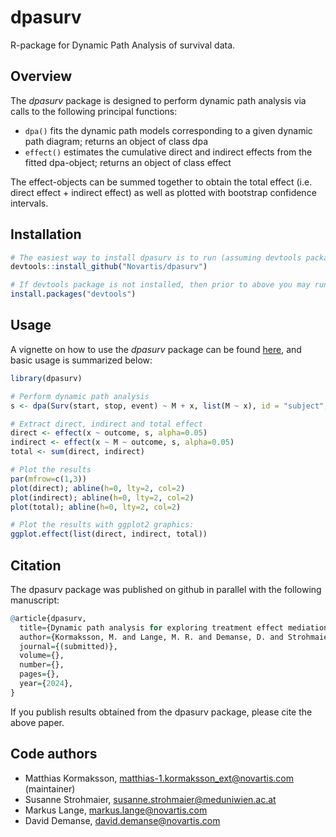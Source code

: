 dpasurv
====================

R-package for Dynamic Path Analysis of survival data.

## Overview

The *dpasurv* package is designed to perform dynamic path analysis via calls to the following principal functions:

- `dpa()` fits the dynamic path models corresponding to a given dynamic path diagram; returns an object of class dpa
- `effect()` estimates the cumulative direct and indirect effects from the fitted dpa-object; returns an object of class effect

The effect-objects can be summed together to obtain the total effect (i.e. direct effect + indirect effect) as well as plotted with bootstrap confidence intervals.

## Installation

``` r
# The easiest way to install dpasurv is to run (assuming devtools package is already installed):
devtools::install_github("Novartis/dpasurv")

# If devtools package is not installed, then prior to above you may run:
install.packages("devtools")
```
## Usage

A vignette on how to use the *dpasurv* package can be found [here](https://opensource.nibr.com/dpasurv/articles/dpa.html), and basic usage is summarized below:
``` r
library(dpasurv)

# Perform dynamic path analysis
s <- dpa(Surv(start, stop, event) ~ M + x, list(M ~ x), id = "subject", data = simdata, boot.n = 500)

# Extract direct, indirect and total effect
direct <- effect(x ~ outcome, s, alpha=0.05)
indirect <- effect(x ~ M ~ outcome, s, alpha=0.05)
total <- sum(direct, indirect)

# Plot the results
par(mfrow=c(1,3))
plot(direct); abline(h=0, lty=2, col=2)
plot(indirect); abline(h=0, lty=2, col=2)
plot(total); abline(h=0, lty=2, col=2)

# Plot the results with ggplot2 graphics:
ggplot.effect(list(direct, indirect, total))
```

## Citation

The dpasurv package was published on github in parallel with the following manuscript:

``` r
@article{dpasurv,
  title={Dynamic path analysis for exploring treatment effect mediation processes in clinical trials with time-to-event endpoints},
  author={Kormaksson, M. and Lange, M. R. and Demanse, D. and Strohmaier, S. and Duan, J. and Xie, Q. and Carbini, M. and Bossen, C. and Guettner, A. and Maniero, A.},
  journal={(submitted)},
  volume={},
  number={},
  pages={},
  year={2024},
}
```

If you publish results obtained from the dpasurv package, please cite the above paper.

## Code authors

- Matthias Kormaksson, matthias-1.kormaksson_ext@novartis.com (maintainer)
- Susanne Strohmaier, susanne.strohmaier@meduniwien.ac.at
- Markus Lange, markus.lange@novartis.com
- David Demanse, david.demanse@novartis.com
